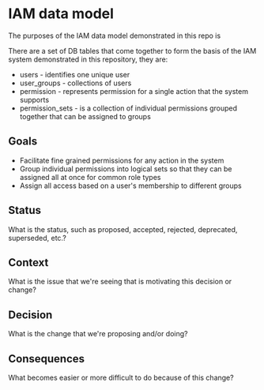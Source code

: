 # IAM data model

The purposes of the IAM data model demonstrated in this repo is

There are a set of DB tables that come together to form the basis of the IAM system demonstrated in this repository, they are:

- users - identifies one unique user
- user_groups - collections of users
- permission - represents permission for a single action that the system supports
- permission_sets - is a collection of individual permissions grouped together that can be assigned to groups

## Goals

- Facilitate fine grained permissions for any action in the system
- Group individual permissions into logical sets so that they can be assigned all at once for common role types
- Assign all access based on a user's membership to different groups

## Status

What is the status, such as proposed, accepted, rejected, deprecated, superseded, etc.?

## Context

What is the issue that we're seeing that is motivating this decision or change?

## Decision

What is the change that we're proposing and/or doing?

## Consequences

What becomes easier or more difficult to do because of this change?
